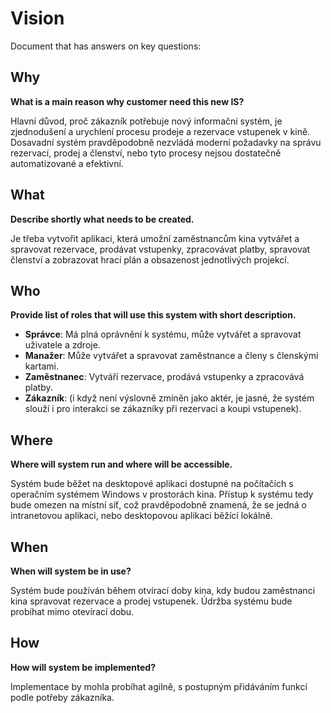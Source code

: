 
# Vision

Document that has answers on key questions:

## Why
**What is a main reason why customer need this new IS?**

Hlavní důvod, proč zákazník potřebuje nový informační systém, je zjednodušení a urychlení procesu prodeje a rezervace vstupenek v kině. Dosavadní systém pravděpodobně nezvládá moderní požadavky na správu rezervací, prodej a členství, nebo tyto procesy nejsou dostatečně automatizované a efektivní.

## What
**Describe shortly what needs to be created.**

Je třeba vytvořit aplikaci, která umožní zaměstnancům kina vytvářet a spravovat rezervace, prodávat vstupenky, zpracovávat platby, spravovat členství a zobrazovat hrací plán a obsazenost jednotlivých projekcí.

## Who
**Provide list of roles that will use this system with short description.**

- **Správce**: Má plná oprávnění k systému, může vytvářet a spravovat uživatele a zdroje.
- **Manažer**: Může vytvářet a spravovat zaměstnance a členy s členskými kartami.
- **Zaměstnanec**: Vytváří rezervace, prodává vstupenky a zpracovává platby.
- **Zákazník**: (i když není výslovně zmíněn jako aktér, je jasné, že systém slouží i pro interakci se zákazníky při rezervaci a koupi vstupenek).

## Where
**Where will system run and where will be accessible.**

Systém bude běžet na desktopové aplikaci dostupné na počítačích s operačním systémem Windows v prostorách kina. Přístup k systému tedy bude omezen na místní síť, což pravděpodobně znamená, že se jedná o intranetovou aplikaci, nebo desktopovou aplikaci běžící lokálně.

## When
**When will system be in use?**

Systém bude používán během otvírací doby kina, kdy budou zaměstnanci kina spravovat rezervace a prodej vstupenek. Údržba systému bude probíhat mimo otevírací dobu.

## How
**How will system be implemented?**

Implementace by mohla probíhat agilně, s postupným přidáváním funkcí podle potřeby zákazníka.

